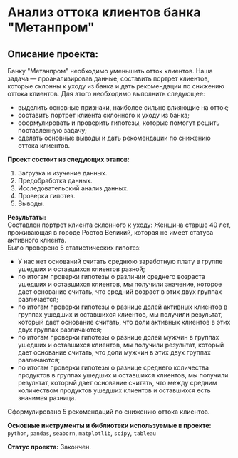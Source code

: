 # Анализ оттока клиентов банка "Метанпром"
## Описание проекта:

Банку "Метанпром" необходимо уменьшить отток клиентов. Наша задача — проанализировав данные, составить портрет клиентов, которые склонны к уходу из банка и дать рекомендации по снижению оттока клиентов. Для этого необходимо выполнить следующee:

* выделить основные признаки, наиболее сильно влияющие на отток;  
* составить портрет клиента склонного к уходу из банка;  
* сформулировать и проверить гипотезы, которые помогут решить поставленную задачу;  
* сделать основные выводы и дать рекомендации по снижению оттока клиентов. 

**Проект состоит из следующих этапов:**
1. Загрузка и изучение данных.  
2. Предобработка данных.  
3. Исследовательский анализ данных.  
4. Проверка гипотез.  
5. Выводы.  

**Результаты:**  
Составлен портрет клиента склонного к уходу: Женщина старше 40 лет, проживающая в городе Ростов Великий, которая не имеет статуса активного клиента.   
Было проверено 5 статистических гипотез:  
- У нас нет оснований считать среднюю заработную плату в группе ушедших и оставшихся клиентов разной;  
- по итогам проверки гипотезы о различии среднего возраста ушедших и оставшихся клиентов, мы получили значение, которое дает основание считать, что средний возраст в этих двух группах различается;  
- по итогам проверки гипотезы о разнице долей активных клиентов в группах ушедших и оставшихся клиентов, мы получили результат, который дает основание считать, что доли активных клиентов в этих двух группах различаются;  
- по итогам проверки гипотезы о разнице долей мужчин в группах ушедших и оставшихся клиентов, мы получили результат, который дает основание считать, что доли мужчин в этих двух группах различаются;  
- по итогам проверки гипотезы о разнице среднего количества продуктов в группах ушедших и оставшихся клиентов, мы получили результат, который дает основание считать, что между средним количеством продуктов ушедших клиентов и оставшихся есть значимая разница.  

Сформулировано 5 рекомендаций по снижению оттока клиентов.

**Основные инструменты и библиотеки используемые в проекте:**  
`python`, `pandas`, `seaborn`, `matplotlib`, `scipy`, `tableau` 

**Статус проекта:** Закончен.
